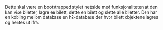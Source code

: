 Dette skal være en bootstrapped stylet nettside med funksjonaliteten at den kan vise biletter, lagre en bilett, slette en bilett og slette alle biletter. Den har en kobling mellom database en h2-database der hvor bilett objektene lagres og hentes ut ifra.
